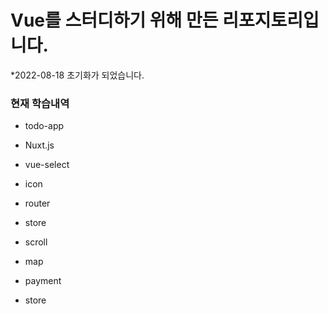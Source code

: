 # Vue를 스터디하기 위해 만든 리포지토리입니다.
*2022-08-18 초기화가 되었습니다.

### 현재 학습내역

* todo-app

* Nuxt.js

* vue-select

* icon

* router

* store

* scroll

* map

* payment

* store
